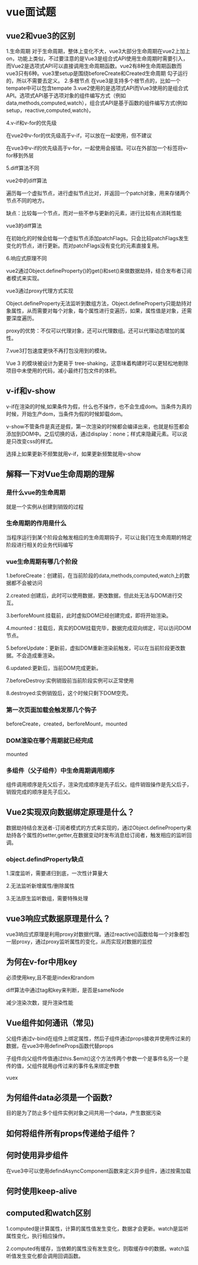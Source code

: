 # vue面试题

## vue2和vue3的区别

1.生命周期
对于生命周期，整体上变化不大，vue3大部分生命周期在vue2上加上on，功能上类似，不过要注意的是Vue3是组合式API使用生命周期时需要引入，
而Vue2是选项式API可以直接调用生命周期函数。vue2有8种生命周期函数而vue3只有6种。vue3里setup是围绕beforeCreate和Created生命周期
勾子运行的，所以不需要去定义。
2.多根节点
在vue3是支持多个根节点的，比如一个tempate中可以包含tempate
3.vue2使用的是选项式API而Vue3使用的是组合式API。选项式API基于选项对象的组件编写方式（例如data,methods,computed,watch），组合式API是基于函数的组件编写方式(例如setup，reactive,computed,watch)，

4.v-if和v-for的优先级

在vue2中v-for的优先级高于v-if，可以放在一起使用，但不建议

在vue3中v-if的优先级高于v-for，一起使用会报错。可以在外部加一个标签将v-for移到外层

5.diff算法不同

vue2中的diff算法

遍历每一个虚拟节点，进行虚拟节点比对，并返回一个patch对象，用来存储两个节点不同的地方。

缺点：比较每一个节点，而对一些不参与更新的元素，进行比较有点消耗性能

vue3的diff算法

在初始化的时候会给每一个虚拟节点添加patchFlags。只会比较patchFlags发生变化的节点，进行更新。而对patchFlags没有变化的元素直接复用。

6.响应式原理不同



vue2通过Object.defineProperty()的get()和set()来做数据劫持，结合发布者订阅者模式来实现。

vue3通过proxy代理方式实现

Object.defineProperty无法监听到数组方法，Object.defineProperty只能劫持对象属性，从而需要对每个对象，每个属性进行变遍历，如果，属性值是对象，还需要深度遍历。

proxy的优势：不仅可以代理对象，还可以代理数组。还可以代理动态增加的属性。

7.vue3打包速度更快不再打包没用到的模块。

Vue 3 的模块被设计为更易于 tree-shaking，这意味着构建时可以更轻松地剔除项目中未使用的代码，减小最终打包文件的体积。

## v-if和v-show

v-if在渲染的时候,如果条件为假，什么也不操作，也不会生成dom。当条件为真的时候，开始生产dom，当条件为假的时候卸载dom。

v-show不管条件是真还是假，第一次渲染的时候都会编译出来，也就是标签都会添加到DOM中。之后切换的话，通过display：none；样式来隐藏元素。可以说是只改变css的样式。

选择上如果更新不频繁就用v-if，如果更新频繁就用v-show

## 解释一下对Vue生命周期的理解

### 是什么vue的生命周期

就是一个实例从创建到销毁的过程

### 生命周期的作用是什么

当程序运行到某个阶段会触发相应的生命周期钩子，可以让我们在生命周期的特定阶段进行相关的业务代码编写

### vue生命周期有哪几个阶段

1.beforeCreate：创建前，在当前阶段的data,methods,computed,watch上的数据都不会被访问

2.created:创建后，此时可以使用数据，更改数据，但此处无法与DOM进行交互。

3.berforeMount:挂载前，此时虚拟DOM已经创建完成，即将开始渲染。

4.mounted：挂载后，真实的DOM挂载完毕，数据完成双向绑定，可以访问DOM节点。

5.beforeUpdate：更新前，虚拟DOM重新渲染前触发，可以在当前阶段更改数据。不会造成重渲染。

6.updated:更新后，当前DOM完成更新。

7.beforeDestroy:实例销毁前当前阶段实例可以正常使用

8.destroyed:实例销毁后，这个时候只剩下DOM空壳。

### 第一次页面加载会触发那几个钩子

beforeCreate，created，berforeMount，mounted

### DOM渲染在哪个周期就已经完成

mounted

### 多组件（父子组件）中生命周期调用顺序

组件调用顺序是先父后子，渲染完成顺序是先子后父。组件销毁操作是先父后子，销毁完成的顺序是先子后父。

## Vue2实现双向数据绑定原理是什么？

数据劫持结合发送者-订阅者模式的方式来实现的，通过Object.defineProperty来劫持各个属性的setter,getter,在数据变动时发布消息给订阅者，触发相应的监听回调。

### object.defindProperty缺点

1.深度监听，需要递归到底，一次性计算量大

2.无法监听新增属性/删除属性

3.无法原生监听数组，需要特殊处理

## vue3响应式数据原理是什么？

vue3响应式原理是利用proxy对数据代理。通过reactive()函数给每一个对象都包一层proxy，通过proxy监听属性的变化，从而实现对数据的监控

## 为何在v-for中用key

必须使用key,且不能是index和random

diff算法中通过tag和key来判断，是否是sameNode

减少渲染次数，提升渲染性能

## Vue组件如何通讯（常见)

父组件通过v-bind在组件上绑定属性，然后子组件通过props接收并使用传过来的数据，在vue3中用defineProps函数代替props

子组件向父组件传值通过this.$emit()这个方法传两个参数一个是事件名另一个是传的值，父组件就用@传过来的事件名来绑定参数

vuex

## 为何组件data必须是一个函数?

目的是为了防止多个组件实例对象之间共用一个data，产生数据污染

## 如何将组件所有props传递给子组件？

## 何时使用异步组件

在vue3中可以使用defindAsyncComponent函数来定义异步组件，通过按需加载

## 何时使用keep-alive

## computed和watch区别

1.computed是计算属性，计算的属性值发生变化，数据才会更新。watch是监听属性变化，执行相应操作。

2.computed有缓存，当依赖的属性没有发生变化，则取缓存中的数据。watch监听值发生变化都会调用回调函数。